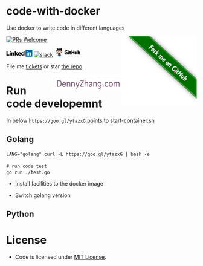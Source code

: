 # code-with-docker
Use docker to write code in different languages

<a href="https://github.com/DennyZhang?tab=followers"><img align="right" width="200" height="183" src="https://raw.githubusercontent.com/USDevOps/mywechat-slack-group/master/images/fork_github.png" /></a>

[![PRs Welcome](https://img.shields.io/badge/PRs-welcome-brightgreen.svg)](http://makeapullrequest.com)

[![LinkedIn](https://raw.githubusercontent.com/USDevOps/mywechat-slack-group/master/images/linkedin_icon.png)](https://www.linkedin.com/in/dennyzhang001) <a href="https://www.dennyzhang.com/slack" target="_blank" rel="nofollow"><img src="http://slack.dennyzhang.com/badge.svg" alt="slack"/></a> [![Github](https://raw.githubusercontent.com/USDevOps/mywechat-slack-group/master/images/github.png)](https://github.com/DennyZhang)

File me [tickets](https://github.com/DennyZhang/code-with-docker/issues) or star [the repo](https://github.com/DennyZhang/code-with-docker).

<a href="https://www.dennyzhang.com"><img align="right" width="185" height="37" src="https://raw.githubusercontent.com/USDevOps/mywechat-slack-group/master/images/dns_small.png"></a>

# Run code developemnt
In below `https://goo.gl/ytazxG` points to [start-container.sh](start-container.sh)

## Golang

```
LANG="golang" curl -L https://goo.gl/ytazxG | bash -e

# run code test
go run ./test.go
```

- Install facilities to the docker image

- Switch golang version

## Python

# License
- Code is licensed under [MIT License](https://www.dennyzhang.com/wp-content/mit_license.txt).
